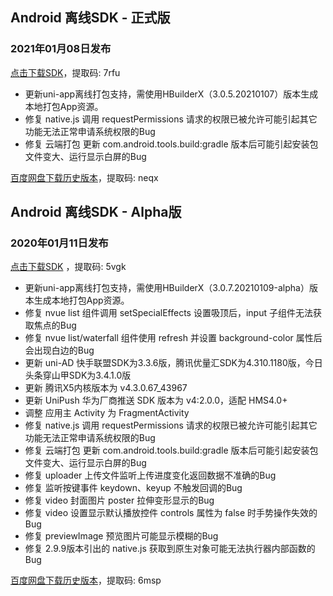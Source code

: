 ## Android 离线SDK - 正式版

### 2021年01月08日发布
[点击下载SDK](https://pan.baidu.com/s/14SZ-CjlbaNtGHk3CpamgXQ)，提取码: 7rfu

+ 更新uni-app离线打包支持，需使用HBuilderX（3.0.5.20210107）版本生成本地打包App资源。
+ 修复 native.js 调用 requestPermissions 请求的权限已被允许可能引起其它功能无法正常申请系统权限的Bug
+ 修复 云端打包 更新 com.android.tools.build:gradle 版本后可能引起安装包文件变大、运行显示白屏的Bug

[百度网盘下载历史版本](https://pan.baidu.com/s/1Gpbnq3wLvvnRO6W-SlvVpA)，提取码: neqx



## Android 离线SDK - Alpha版

### 2020年01月11日发布
[点击下载SDK](https://pan.baidu.com/s/1NLBTW94Im_zg5R38Wiijdg) ，提取码: 5vgk

+ 更新uni-app离线打包支持，需使用HBuilderX（3.0.7.20210109-alpha）版本生成本地打包App资源。
+ 修复 nvue list 组件调用 setSpecialEffects 设置吸顶后，input 子组件无法获取焦点的Bug
+ 修复 nvue list/waterfall 组件使用 refresh 并设置 background-color 属性后会出现白边的Bug
+ 更新 uni-AD 快手联盟SDK为3.3.6版，腾讯优量汇SDK为4.310.1180版，今日头条穿山甲SDK为3.4.1.0版
+ 更新 腾讯X5内核版本为 v4.3.0.67_43967
+ 更新 UniPush 华为厂商推送 SDK 版本为 v4:2.0.0，适配 HMS4.0+
+ 调整 应用主 Activity 为 FragmentActivity
+ 修复 native.js 调用 requestPermissions 请求的权限已被允许可能引起其它功能无法正常申请系统权限的Bug
+ 修复 云端打包 更新 com.android.tools.build:gradle 版本后可能引起安装包文件变大、运行显示白屏的Bug
+ 修复 uploader 上传文件监听上传进度变化返回数据不准确的Bug
+ 修复 监听按键事件 keydown、keyup 不触发回调的Bug
+ 修复 video 封面图片 poster 拉伸变形显示的Bug
+ 修复 video 设置显示默认播放控件 controls 属性为 false 时手势操作失效的Bug
+ 修复 previewImage 预览图片可能显示模糊的Bug
+ 修复 2.9.9版本引出的 native.js 获取到原生对象可能无法执行器内部函数的Bug

[百度网盘下载历史版本](https://pan.baidu.com/s/10fne34bwxWGtDJTd4PhroA)，提取码: 6msp
